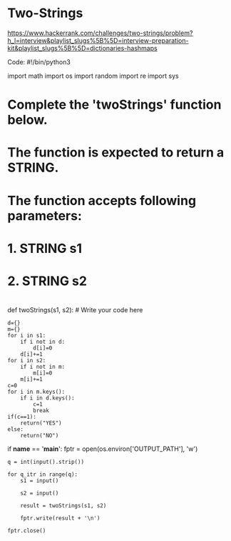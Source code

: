 # Two-Strings
https://www.hackerrank.com/challenges/two-strings/problem?h_l=interview&playlist_slugs%5B%5D=interview-preparation-kit&playlist_slugs%5B%5D=dictionaries-hashmaps

Code:
#!/bin/python3

import math
import os
import random
import re
import sys

#
# Complete the 'twoStrings' function below.
#
# The function is expected to return a STRING.
# The function accepts following parameters:
#  1. STRING s1
#  2. STRING s2
#

def twoStrings(s1, s2):
    # Write your code here
    
    d={}
    m={}
    for i in s1:
        if i not in d:
            d[i]=0
        d[i]+=1
    for i in s2:
        if i not in m:
            m[i]=0
        m[i]+=1
    c=0
    for i in m.keys():
        if i in d.keys():
            c=1
            break
    if(c==1):
        return("YES")
    else:
        return("NO")
            

            

if __name__ == '__main__':
    fptr = open(os.environ['OUTPUT_PATH'], 'w')

    q = int(input().strip())

    for q_itr in range(q):
        s1 = input()

        s2 = input()

        result = twoStrings(s1, s2)

        fptr.write(result + '\n')

    fptr.close()
